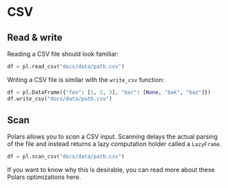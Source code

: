 # CSV
## Read & write
Reading a CSV file should look familiar:
 
```python
df = pl.read_csv("docs/data/path.csv")
```
Writing a CSV file is similar with the `write_csv` function:
 
```python
df = pl.DataFrame({"foo": [1, 2, 3], "bar": [None, "bak", "baz"]})
df.write_csv("docs/data/path.csv")
```

## Scan
Polars allows you to *scan* a CSV input. Scanning delays the actual parsing of the
file and instead returns a lazy computation holder called a `LazyFrame`.
 
```python
df = pl.scan_csv("docs/data/path.csv")
```

If you want to know why this is desirable, you can read more about these Polars
optimizations here.